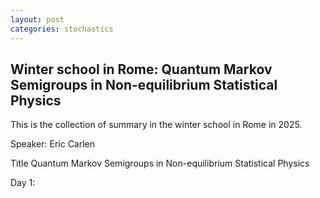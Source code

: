 ```yaml
---
layout: post
categories: stochastics
---
```


## Winter school in Rome: Quantum Markov Semigroups in Non-equilibrium Statistical Physics

This is the collection of summary in the winter school in Rome in 2025.

Speaker: Eric Carlen

Title Quantum Markov Semigroups in Non-equilibrium Statistical Physics

Day 1:
